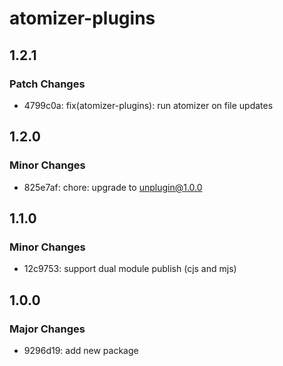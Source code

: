 # atomizer-plugins

## 1.2.1

### Patch Changes

-   4799c0a: fix(atomizer-plugins): run atomizer on file updates

## 1.2.0

### Minor Changes

-   825e7af: chore: upgrade to unplugin@1.0.0

## 1.1.0

### Minor Changes

-   12c9753: support dual module publish (cjs and mjs)

## 1.0.0

### Major Changes

-   9296d19: add new package

